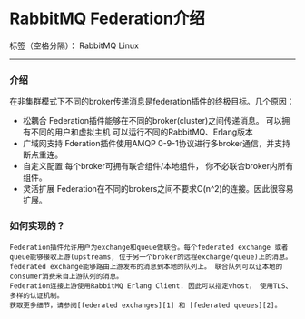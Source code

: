 # RabbitMQ Federation介绍

标签（空格分隔）： RabbitMQ Linux


---
### 介绍
在非集群模式下不同的broker传递消息是federation插件的终极目标。几个原因：

- 松耦合
    Federation插件能够在不同的broker(cluster)之间传递消息。
        可以拥有不同的用户和虚拟主机
        可以运行不同的RabbitMQ、Erlang版本
- 广域网支持
    Fderation插件使用AMQP 0-9-1协议进行多broker通信，并支持断点重连。
- 自定义配置
    每个broker可拥有联合组件/本地组件， 你不必联合broker内所有组件。
- 灵活扩展
    Federation在不同的brokers之间不要求O(n^2)的连接。因此很容易扩展。

### 如何实现的？
    Federation插件允许用户为exchange和queue做联合。每个federated exchange 或者queue能够接收上游(upstreams, 位于另一个broker的远程exchange/queue)上的消息。federated exchange能够路由上游发布的消息到本地的队列上。 联合队列可以让本地的consumer消费来自上游队列的消息。
    Federation连接上游使用RabbitMQ Erlang Client. 因此可以指定vhost， 使用TLS、 多样的认证机制。
    获取更多细节，请参阅[federated exchanges][1] 和 [federated queues][2]。


  [1]: https://www.rabbitmq.com/federated-exchanges.html
  [2]: https://www.rabbitmq.com/federated-queues.html
